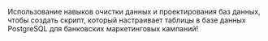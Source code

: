 Использование навыков очистки данных и проектирования баз данных, чтобы создать скрипт, который настраивает таблицы в базе данных PostgreSQL для банковских маркетинговых кампаний!
